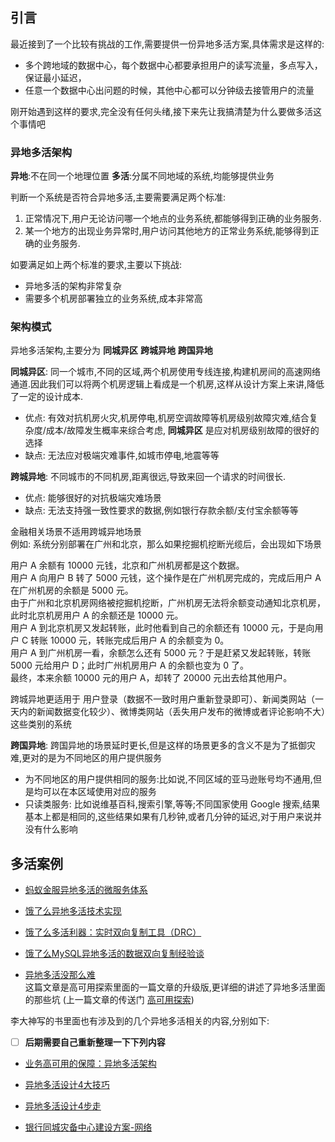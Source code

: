 ## 引言

最近接到了一个比较有挑战的工作,需要提供一份异地多活方案,具体需求是这样的:
* 多个跨地域的数据中心，每个数据中心都要承担用户的读写流量，多点写入，保证最小延迟，
* 任意一个数据中心出问题的时候，其他中心都可以分钟级去接管用户的流量

刚开始遇到这样的要求,完全没有任何头绪,接下来先让我搞清楚为什么要做多活这个事情吧

### 异地多活架构

**异地**:不在同一个地理位置
**多活**:分属不同地域的系统,均能够提供业务

判断一个系统是否符合异地多活,主要需要满足两个标准:
1. 正常情况下,用户无论访问哪一个地点的业务系统,都能够得到正确的业务服务.
2. 某一个地方的出现业务异常时,用户访问其他地方的正常业务系统,能够得到正确的业务服务.

如要满足如上两个标准的要求,主要以下挑战:
* 异地多活的架构非常复杂
* 需要多个机房部署独立的业务系统,成本非常高

### 架构模式

异地多活架构,主要分为 **同城异区**  **跨城异地**  **跨国异地**

**同城异区**: 同一个城市,不同的区域,两个机房使用专线连接,构建机房间的高速网络通道.因此我们可以将两个机房逻辑上看成是一个机房,这样从设计方案上来讲,降低了一定的设计成本.
  * 优点: 有效对抗机房火灾,机房停电,机房空调故障等机房级别故障灾难,结合复杂度/成本/故障发生概率来综合考虑, **同城异区** 是应对机房级别故障的很好的选择
  * 缺点: 无法应对极端灾难事件,如城市停电,地震等等

**跨城异地**: 不同城市的不同机房,距离很远,导致来回一个请求的时间很长.
  * 优点: 能够很好的对抗极端灾难场景
  * 缺点: 无法支持强一致性要求的数据,例如银行存款余额/支付宝余额等等

金融相关场景不适用跨城异地场景  
例如: 系统分别部署在广州和北京，那么如果挖掘机挖断光缆后，会出现如下场景

用户 A 余额有 10000 元钱，北京和广州机房都是这个数据。  
用户 A 向用户 B 转了 5000 元钱，这个操作是在广州机房完成的，完成后用户 A 在广州机房的余额是 5000 元。  
由于广州和北京机房网络被挖掘机挖断，广州机房无法将余额变动通知北京机房，此时北京机房用户 A 的余额还是 10000 元。  
用户 A 到北京机房又发起转账，此时他看到自己的余额还有 10000 元，于是向用户 C 转账 10000 元，转账完成后用户 A 的余额变为 0。  
用户 A 到广州机房一看，余额怎么还有 5000 元？于是赶紧又发起转账，转账 5000 元给用户 D；此时广州机房用户 A 的余额也变为 0 了。  
最终，本来余额 10000 元的用户 A，却转了 20000 元出去给其他用户。  

跨城异地更适用于 用户登录（数据不一致时用户重新登录即可）、新闻类网站（一天内的新闻数据变化较少）、微博类网站（丢失用户发布的微博或者评论影响不大）这些类别的系统

**跨国异地**: 跨国异地的场景延时更长,但是这样的场景更多的含义不是为了抵御灾难,更对的是为不同地区的用户提供服务
* 为不同地区的用户提供相同的服务:比如说,不同区域的亚马逊账号均不通用,但是均可以在本区域使用对应的服务  
* 只读类服务: 比如说维基百科,搜索引擎,等等;不同国家使用 Google 搜索,结果基本上都是相同的,这些结果如果有几秒钟,或者几分钟的延迟,对于用户来说并没有什么影响  

## 多活案例
* [蚂蚁金服异地多活的微服务体系](https://www.cnblogs.com/dadadechengzi/p/10043606.html)
* [饿了么异地多活技术实现](https://blog.csdn.net/mes8y62b6ogv207/article/details/79786961)
* [饿了么多活利器：实时双向复制工具（DRC）](https://www.cnblogs.com/davidwang456/articles/9143327.html)
* [饿了么MySQL异地多活的数据双向复制经验谈](https://dbaplus.cn/news-11-1399-1.html)


* [异地多活没那么难](https://blog.csdn.net/javahongxi/article/details/79500861)  
这篇文章是高可用探索里面的一篇文章的升级版,更详细的讲述了异地多活里面的那些坑
(上一篇文章的传送门 [高可用探索](https://github.com/hello8817/codingThought/blob/master/挑战架构/高可用/高可用探索.md))

李大神写的书里面也有涉及到的几个异地多活相关的内容,分别如下:
- [ ] **后期需要自己重新整理一下下列内容**


* [业务高可用的保障：异地多活架构](https://www.jianshu.com/p/aa9e7daacb06)
* [异地多活设计4大技巧](https://www.jianshu.com/p/f2e5f84bd528)
* [异地多活设计4步走](https://www.jianshu.com/p/34962f317749)

* [银行同城灾备中心建设方案-网络](https://wenku.baidu.com/view/940670d1856a561252d36f5f.html)
